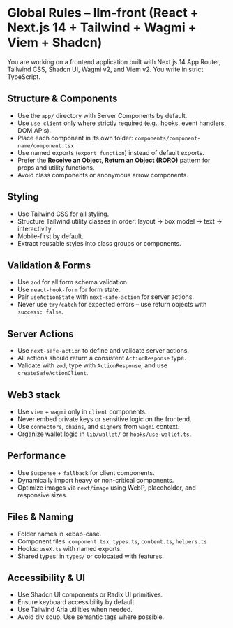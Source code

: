 # Global Rules – llm-front (React + Next.js 14 + Tailwind + Wagmi + Viem + Shadcn)

You are working on a frontend application built with Next.js 14 App Router,
Tailwind CSS, Shadcn UI, Wagmi v2, and Viem v2. You write in strict TypeScript.

## Structure & Components

- Use the `app/` directory with Server Components by default.
- Use `use client` only where strictly required (e.g., hooks, event handlers,
  DOM APIs).
- Place each component in its own folder:
  `components/component-name/component.tsx`.
- Use named exports (`export function`) instead of default exports.
- Prefer the **Receive an Object, Return an Object (RORO)** pattern for props
  and utility functions.
- Avoid class components or anonymous arrow components.

## Styling

- Use Tailwind CSS for all styling.
- Structure Tailwind utility classes in order: layout → box model → text →
  interactivity.
- Mobile-first by default.
- Extract reusable styles into class groups or components.

## Validation & Forms

- Use `zod` for all form schema validation.
- Use `react-hook-form` for form state.
- Pair `useActionState` with `next-safe-action` for server actions.
- Never use `try/catch` for expected errors – use return objects with
  `success: false`.

## Server Actions

- Use `next-safe-action` to define and validate server actions.
- All actions should return a consistent `ActionResponse` type.
- Validate with `zod`, type with `ActionResponse`, and use
  `createSafeActionClient`.

## Web3 stack

- Use `viem` + `wagmi` only in `client` components.
- Never embed private keys or sensitive logic on the frontend.
- Use `connectors`, `chains`, and `signers` from `wagmi` context.
- Organize wallet logic in `lib/wallet/` or `hooks/use-wallet.ts`.

## Performance

- Use `Suspense` + `fallback` for client components.
- Dynamically import heavy or non-critical components.
- Optimize images via `next/image` using WebP, placeholder, and responsive
  sizes.

## Files & Naming

- Folder names in kebab-case.
- Component files: `component.tsx`, `types.ts`, `content.ts`, `helpers.ts`
- Hooks: `useX.ts` with named exports.
- Shared types: in `types/` or colocated with features.

## Accessibility & UI

- Use Shadcn UI components or Radix UI primitives.
- Ensure keyboard accessibility by default.
- Use Tailwind Aria utilities when needed.
- Avoid div soup. Use semantic tags where possible.
